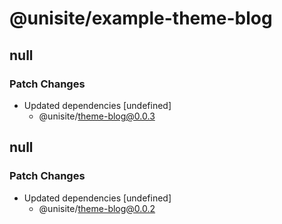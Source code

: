 # @unisite/example-theme-blog

## null

### Patch Changes

- Updated dependencies [undefined]
  - @unisite/theme-blog@0.0.3

## null

### Patch Changes

- Updated dependencies [undefined]
  - @unisite/theme-blog@0.0.2
